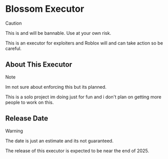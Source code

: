 # Blossom Executor

> [!CAUTION]
> This is and will be bannable. Use at your own risk.

This is an executor for exploiters and Roblox will and can take action so be careful.

## About This Executor

> [!NOTE]
> Im not sure about enforcing this but its planned.

This is a solo project im doing just for fun and i don't plan on getting more people to work on this.

## Release Date

> [!WARNING]
> The date is just an estimate and its not guaranteed.

The release of this executor is expected to be near the end of 2025.
